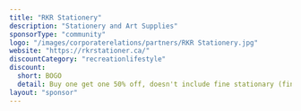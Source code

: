 ```yaml
---
title: "RKR Stationery"
description: "Stationery and Art Supplies"
sponsorType: "community"
logo: "/images/corporaterelations/partners/RKR Stationery.jpg"
website: "https://rkrstationer.ca/"
discountCategory: "recreationlifestyle"
discount:
  short: BOGO
  detail: Buy one get one 50% off, doesn't include fine stationary (fine writing, ink refills, etc)
layout: "sponsor"
---
```


